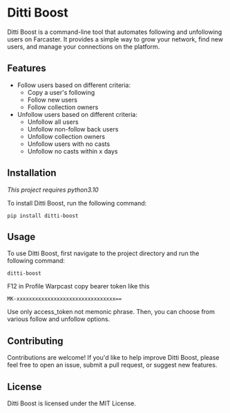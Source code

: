 # Ditti Boost

Ditti Boost is a command-line tool that automates following and unfollowing users on Farcaster. It provides a simple way to grow your network, find new users, and manage your connections on the platform.

## Features

- Follow users based on different criteria:
  - Copy a user's following
  - Follow new users
  - Follow collection owners
- Unfollow users based on different criteria:
  - Unfollow all users
  - Unfollow non-follow back users
  - Unfollow collection owners
  - Unfollow users with no casts
  - Unfollow no casts within x days

## Installation

_This project requires python3.10_

To install Ditti Boost, run the following command:

```
pip install ditti-boost
```

## Usage

To use Ditti Boost, first navigate to the project directory and run the following command:

```
ditti-boost
```

F12 in Profile Warpcast copy bearer token like this
```
MK-xxxxxxxxxxxxxxxxxxxxxxxxxxxxxxxx==
```

Use only access_token not memonic phrase. Then, you can choose from various follow and unfollow options.


## Contributing

Contributions are welcome! If you'd like to help improve Ditti Boost, please feel free to open an issue, submit a pull request, or suggest new features.

## License

Ditti Boost is licensed under the MIT License.
